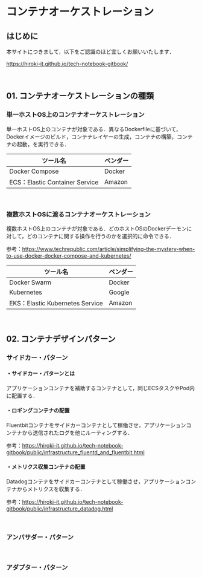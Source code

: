 # コンテナオーケストレーション

## はじめに

本サイトにつきまして，以下をご認識のほど宜しくお願いいたします．

https://hiroki-it.github.io/tech-notebook-gitbook/

<br>

## 01. コンテナオーケストレーションの種類

### 単一ホストOS上のコンテナオーケストレーション

単一ホストOS上のコンテナが対象である．異なるDockerfileに基づいて，Dockerイメージのビルド，コンテナレイヤーの生成，コンテナの構築，コンテナの起動，を実行できる．

| ツール名                       | ベンダー |
| ------------------------------ | -------- |
| Docker Compose                 | Docker   |
| ECS：Elastic Container Service | Amazon   |

<br>

### 複数ホストOSに渡るコンテナオーケストレーション

複数ホストOS上のコンテナが対象である．どのホストOSのDockerデーモンに対して，どのコンテナに関する操作を行うのかを選択的に命令できる．

参考：https://www.techrepublic.com/article/simplifying-the-mystery-when-to-use-docker-docker-compose-and-kubernetes/

| ツール名                        | ベンダー |
| ------------------------------- | -------- |
| Docker Swarm                    | Docker   |
| Kubernetes                      | Google   |
| EKS：Elastic Kubernetes Service | Amazon   |

<br>

## 02. コンテナデザインパターン

### サイドカー・パターン

#### ・サイドカー・パターンとは

アプリケーションコンテナを補助するコンテナとして，同じECSタスクやPod内に配置する．

#### ・ロギングコンテナの配置

Fluentbitコンテナをサイドカーコンテナとして稼働させ，アプリケーションコンテナから送信されたログを他にルーティングする．

参考：https://hiroki-it.github.io/tech-notebook-gitbook/public/infrastructure_fluentd_and_fluentbit.html

#### ・メトリクス収集コンテナの配置

Datadogコンテナをサイドカーコンテナとして稼働させ，アプリケーションコンテナからメトリクスを収集する．

参考：https://hiroki-it.github.io/tech-notebook-gitbook/public/infrastructure_datadog.html

<br>

### アンバサダー・パターン

<br>

### アダプター・パターン

